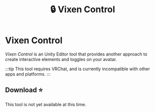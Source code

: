 ﻿---
title: 🔒 Vixen Control
---

# Vixen Control

*Vixen Control* is an Unity Editor tool that provides another approach to create interactive elements and toggles on your avatar.

:::tip
This tool requires VRChat, and is currently incompatible with other apps and platforms.
:::

## Download ⭐

This tool is not yet available at this time.
